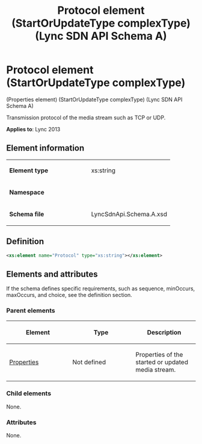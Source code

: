 ﻿---
title: Protocol element  (StartOrUpdateType complexType) (Lync SDN API Schema A)
TOCTitle: Protocol element (Properties element) (StartOrUpdateType complexType)
ms:assetid: 7771173a-4089-525a-1628-d324d39249e7
ms:mtpsurl: https://msdn.microsoft.com/en-us/library/Dn775135(v=office.15)
ms:contentKeyID: 62626109
ms.date: 07/24/2014
mtps_version: v=office.15
dev_langs:
- xml
---

# Protocol element (StartOrUpdateType complexType)

(Properties element) (StartOrUpdateType complexType) (Lync SDN API Schema A)

Transmission protocol of the media stream such as TCP or UDP.


**Applies to**: Lync 2013



## Element information

<table>
<colgroup>
<col style="width: 50%" />
<col style="width: 50%" />
</colgroup>
<tbody>
<tr class="odd">
<td><p><strong>Element type</strong></p></td>
<td><p>xs:string</p></td>
</tr>
<tr class="even">
<td><p><strong>Namespace</strong></p></td>
<td><p></p></td>
</tr>
<tr class="odd">
<td><p><strong>Schema file</strong></p></td>
<td><p>LyncSdnApi.Schema.A.xsd</p></td>
</tr>
</tbody>
</table>


## Definition

```xml
<xs:element name="Protocol" type="xs:string"></xs:element>
```

## Elements and attributes

If the schema defines specific requirements, such as sequence, minOccurs, maxOccurs, and choice, see the definition section.

### Parent elements

<table>
<colgroup>
<col style="width: 33%" />
<col style="width: 33%" />
<col style="width: 33%" />
</colgroup>
<thead>
<tr class="header">
<th><p>Element</p></th>
<th><p>Type</p></th>
<th><p>Description</p></th>
</tr>
</thead>
<tbody>
<tr class="odd">
<td><p><a href="properties-element-startorupdatetype-complextype-lync-sdn-api-schema-a.md">Properties</a></p></td>
<td><p>Not defined</p></td>
<td><p>Properties of the started or updated media stream.</p></td>
</tr>
</tbody>
</table>


### Child elements

None.

### Attributes

None.

